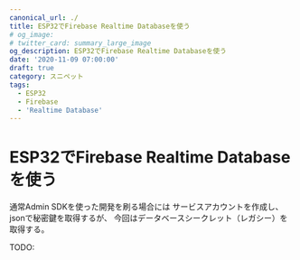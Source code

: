```yaml
---
canonical_url: ./
title: ESP32でFirebase Realtime Databaseを使う
# og_image:
# twitter_card: summary_large_image
og_description: ESP32でFirebase Realtime Databaseを使う
date: '2020-11-09 07:00:00'
draft: true
category: スニペット
tags:
  - ESP32
  - Firebase
  - 'Realtime Database'
---
```


# ESP32でFirebase Realtime Databaseを使う

通常Admin SDKを使った開発を刷る場合には
サービスアカウントを作成し、jsonで秘密鍵を取得するが、
今回はデータベースシークレット（レガシー）を取得する。

TODO:
